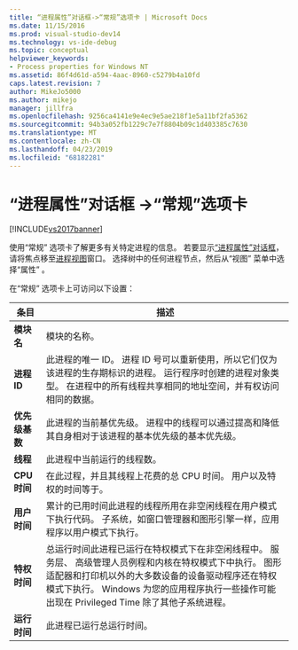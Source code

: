 ```yaml
---
title: “进程属性”对话框->“常规”选项卡 | Microsoft Docs
ms.date: 11/15/2016
ms.prod: visual-studio-dev14
ms.technology: vs-ide-debug
ms.topic: conceptual
helpviewer_keywords:
- Process properties for Windows NT
ms.assetid: 86f4d61d-a594-4aac-8960-c5279b4a10fd
caps.latest.revision: 7
author: MikeJo5000
ms.author: mikejo
manager: jillfra
ms.openlocfilehash: 9256ca4141e9e4ec9e5ae218f1e5a11bf2fa5362
ms.sourcegitcommit: 94b3a052fb1229c7e7f8804b09c1d403385c7630
ms.translationtype: MT
ms.contentlocale: zh-CN
ms.lasthandoff: 04/23/2019
ms.locfileid: "68182281"
---
```

# <a name="general-tab-process-properties-dialog-box"></a>“进程属性”对话框 ->“常规”选项卡
[!INCLUDE[vs2017banner](../includes/vs2017banner.md)]

使用“常规”  选项卡了解更多有关特定进程的信息。 若要显示[“进程属性”对话框](../debugger/process-properties-dialog-box.md)，请将焦点移至[进程视图](../debugger/processes-view.md)窗口。 选择树中的任何进程节点，然后从“视图”  菜单中选择“属性”  。  
  
 在“常规”  选项卡上可访问以下设置：  
  
|条目|描述|  
|-----------|-----------------|  
|**模块名**|模块的名称。|  
|**进程 ID**|此进程的唯一 ID。 进程 ID 号可以重新使用，所以它们仅为该进程的生存期标识的进程。 运行程序时创建的进程对象类型。 在进程中的所有线程共享相同的地址空间，并有权访问相同的数据。|  
|**优先级基数**|此进程的当前基优先级。 进程中的线程可以通过提高和降低其自身相对于该进程的基本优先级的基本优先级。|  
|**线程**|此进程中当前运行的线程数。|  
|**CPU 时间**|在此过程，并且其线程上花费的总 CPU 时间。 用户以及特权的时间等于。|  
|**用户时间**|累计的已用时间此进程的线程所用在非空闲线程在用户模式下执行代码。 子系统，如窗口管理器和图形引擎一样，应用程序以用户模式下执行。|  
|**特权时间**|总运行时间此进程已运行在特权模式下在非空闲线程中。 服务层、 高级管理人员例程和内核在特权模式下中执行。 图形适配器和打印机以外的大多数设备的设备驱动程序还在特权模式下执行。 Windows 为您的应用程序执行一些操作可能出现在 Privileged Time 除了其他子系统进程。|  
|**运行时间**|此进程已运行总运行时间。|
